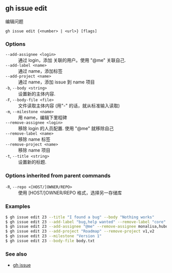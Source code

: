 ## gh issue edit

编辑问题

```
gh issue edit {<number> | <url>} [flags]
```

### Options

<dl class="flags">
	<dt><code>--add-assignee &lt;login&gt;</code></dt>
	<dd>通过 login，添加 关联的用户。使用 &#34;@me&#34; 关联自己.</dd>

<dt><code>--add-label &lt;name&gt;</code></dt>
<dd>通过 name，添加标签</dd>

<dt><code>--add-project &lt;name&gt;</code></dt>
<dd>通过 name，添加 issue 到 name 项目</dd>

<dt><code>-b</code>, <code>--body &lt;string&gt;</code></dt>
<dd>设置新的主体内容.</dd>

<dt><code>-F</code>, <code>--body-file &lt;file&gt;</code></dt>
<dd>文件读取主体内容 (用&#34;-&#34; 的话，就从标准输入读取)</dd>

<dt><code>-m</code>, <code>--milestone &lt;name&gt;</code></dt>
<dd>用 name，编辑下里程碑</dd>

<dt><code>--remove-assignee &lt;login&gt;</code></dt>
<dd>移除 login 的人员配置. 使用 &#34;@me&#34; 就移除自己</dd>

<dt><code>--remove-label &lt;name&gt;</code></dt>
<dd>移除 name 标签</dd>

<dt><code>--remove-project &lt;name&gt;</code></dt>
<dd>移除 name 项目</dd>

<dt><code>-t</code>, <code>--title &lt;string&gt;</code></dt>
<dd>设置新的标题.</dd>

</dl>

### Options inherited from parent commands

<dl class="flags">
	<dt><code>-R</code>, <code>--repo &lt;[HOST/]OWNER/REPO&gt;</code></dt>
	<dd>使用 [HOST/]OWNER/REPO 格式，选择另一存储库</dd>
</dl>

### Examples

```bash
$ gh issue edit 23 --title "I found a bug" --body "Nothing works"
$ gh issue edit 23 --add-label "bug,help wanted" --remove-label "core"
$ gh issue edit 23 --add-assignee "@me" --remove-assignee monalisa,hubot
$ gh issue edit 23 --add-project "Roadmap" --remove-project v1,v2
$ gh issue edit 23 --milestone "Version 1"
$ gh issue edit 23 --body-file body.txt
```

### See also

- [gh issue](./gh_issue.zh.md)
